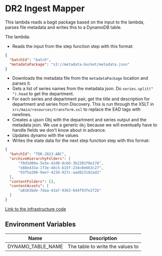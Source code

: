 # DR2 Ingest Mapper

This lambda reads a bagit package based on the input to the lambda, parses file metadata and writes this to a DynamoDB table.

The lambda:
* Reads the input from the step function step with this format:
```json
{
  "batchId": "batch",
  "metadataPackage": "s3://metadata-bucket/metadata.json"
}
```
* Downloads the metadata file from the `metadataPackage` location and parses it.
* Gets a list of series names from the metadata json. Do `series.split(" ").head` to get the department.
* For each series and department pair, get the title and description for department and series from Discovery. This is run through the XSLT in `src/main/resources/transform.xsl` to replace the EAD tags with newlines.
* Creates a ujson Obj with the department and series output and the metadata json. We use a generic `Obj` because we will eventually have to handle fields we don't know about in advance.
* Updates dynamo with the values
* Writes the state data for the next step function step with this format:
```json
{
  "batchId": "TDR-2023-ABC",
  "archiveHierarchyFolders": [
      "f0d3d09a-5e3e-42d0-8c0d-3b2202f0e176",
      "e88e433a-1f3e-48c5-b15f-234c0e663c27",
      "93f5a200-9ee7-423d-827c-aad823182ad2"
  ],
  "contentFolders": [],
  "contentAssets": [
      "a8163bde-7daa-43a7-9363-644f93fe2f2b"
  ]
}
```



[Link to the infrastructure code](https://github.com/nationalarchives/dp-terraform-environments/blob/main/ingest_mapper.tf)

## Environment Variables

| Name              | Description                      |
|-------------------|----------------------------------|
| DYNAMO_TABLE_NAME | The table to write the values to |
